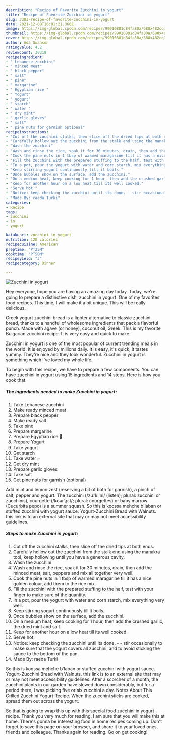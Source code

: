 ```yaml
---
description: "Recipe of Favorite Zucchini in yogurt"
title: "Recipe of Favorite Zucchini in yogurt"
slug: 3383-recipe-of-favorite-zucchini-in-yogurt
date: 2021-12-08T16:01:21.360Z
image: https://img-global.cpcdn.com/recipes/99010801d84fa80a/680x482cq70/zucchini-in-yogurt-recipe-main-photo.jpg
thumbnail: https://img-global.cpcdn.com/recipes/99010801d84fa80a/680x482cq70/zucchini-in-yogurt-recipe-main-photo.jpg
cover: https://img-global.cpcdn.com/recipes/99010801d84fa80a/680x482cq70/zucchini-in-yogurt-recipe-main-photo.jpg
author: Ada Swanson
ratingvalue: 4.2
reviewcount: 30318
recipeingredient:
- " Lebanese zucchini"
- " minced meat"
- " black pepper"
- " salt"
- " pine"
- " margarine"
- " Egyptian rice "
- " Yogurt"
- " yogurt"
- " starch"
- " water "
- " dry mint"
- " garlic gloves"
- " salt"
- " pine nuts for garnish optional"
recipeinstructions:
- "Cut off the zucchini stalks, then slice off the dried tips at both ends."
- "Carefully hollow out the zucchini from the stalk end using the manakra tool, keep hollowing until you have a generous cavity."
- "Wash the zucchini"
- "Wash and rinse the rice, soak it for 30 minutes, drain, then add the minced meat, salt, peppers and mix all together very well."
- "Cook the pine nuts in 1 tbsp of warmed maragarine till it has a nice golden colour, add them to the rice mix."
- "Fill the zucchini with the prepared stuffing to the half, test with your finger to make sure of the quantity."
- "In a pot, pour the yogurt with water and corn starch, mix everything very well."
- "Keep stirring yogurt continuously till it boils."
- "Once bubbles show on the surface, add the zucchini."
- "On a medium heat, keep cooking for 1 hour, then add the crushed garlic, the dried mint and salt."
- "Keep for another hour on a low heat till its well cooked."
- "Serve hot."
- "Notice: keep checking the zucchini until its done. - stir occasionally to make sure that the yogurt covers all zucchini, and to avoid sticking the sauce to the bottom of the pan."
- "Made By: raeda Turki"
categories:
- Recipe
tags:
- zucchini
- in
- yogurt

katakunci: zucchini in yogurt 
nutrition: 128 calories
recipecuisine: American
preptime: "PT25M"
cooktime: "PT50M"
recipeyield: "3"
recipecategory: Dinner

---
```



![Zucchini in yogurt](https://img-global.cpcdn.com/recipes/99010801d84fa80a/680x482cq70/zucchini-in-yogurt-recipe-main-photo.jpg)

Hey everyone, hope you are having an amazing day today. Today, we're going to prepare a distinctive dish, zucchini in yogurt. One of my favorites food recipes. This time, I will make it a bit unique. This will be really delicious.

Greek yogurt zucchini bread is a lighter alternative to classic zucchini bread, thanks to a handful of wholesome ingredients that pack a flavorful punch. Made with agave (or honey), coconut oil, Greek. This is my favorite Bulgarian zucchini recipe. It is very easy and quick to make.

Zucchini in yogurt is one of the most popular of current trending meals in the world. It is enjoyed by millions daily. It is easy, it's quick, it tastes yummy. They're nice and they look wonderful. Zucchini in yogurt is something which I've loved my whole life.


To begin with this recipe, we have to prepare a few components. You can have zucchini in yogurt using 15 ingredients and 14 steps. Here is how you cook that.

<!--inarticleads1-->

##### The ingredients needed to make Zucchini in yogurt:

1. Take  Lebanese zucchini
1. Make ready  minced meat
1. Prepare  black pepper
1. Make ready  salt
1. Take  pine
1. Prepare  margarine
1. Prepare  Egyptian rice 🍚
1. Prepare  Yogurt
1. Take  yogurt
1. Get  starch
1. Take  water 💦
1. Get  dry mint
1. Prepare  garlic gloves
1. Take  salt
1. Get  pine nuts for garnish (optional)


Add mint and lemon zest (reserving a bit of both for garnish), a pinch of salt, pepper and yogurt. The zucchini (/zuːˈkiːni/ (listen); plural: zucchini or zucchinis), courgette (/kʊərˈʒɛt/; plural: courgettes) or baby marrow (Cucurbita pepo) is a summer squash. So this is koossa mehche b&#39;laban or stuffed zucchini with yogurt sauce. Yogurt-Zucchini Bread with Walnuts. this link is to an external site that may or may not meet accessibility guidelines. 

<!--inarticleads2-->

##### Steps to make Zucchini in yogurt:

1. Cut off the zucchini stalks, then slice off the dried tips at both ends.
1. Carefully hollow out the zucchini from the stalk end using the manakra tool, keep hollowing until you have a generous cavity.
1. Wash the zucchini
1. Wash and rinse the rice, soak it for 30 minutes, drain, then add the minced meat, salt, peppers and mix all together very well.
1. Cook the pine nuts in 1 tbsp of warmed maragarine till it has a nice golden colour, add them to the rice mix.
1. Fill the zucchini with the prepared stuffing to the half, test with your finger to make sure of the quantity.
1. In a pot, pour the yogurt with water and corn starch, mix everything very well.
1. Keep stirring yogurt continuously till it boils.
1. Once bubbles show on the surface, add the zucchini.
1. On a medium heat, keep cooking for 1 hour, then add the crushed garlic, the dried mint and salt.
1. Keep for another hour on a low heat till its well cooked.
1. Serve hot.
1. Notice: keep checking the zucchini until its done. - - stir occasionally to make sure that the yogurt covers all zucchini, and to avoid sticking the sauce to the bottom of the pan.
1. Made By: raeda Turki


So this is koossa mehche b&#39;laban or stuffed zucchini with yogurt sauce. Yogurt-Zucchini Bread with Walnuts. this link is to an external site that may or may not meet accessibility guidelines. After a scorcher of a month, the zucchini plants in our garden have slowed down considerably, but for a period there, I was picking five or six zucchini a day. Notes About This Grilled Zucchini Yogurt Recipe. When the zucchini sticks are cooked, spread them out across the yogurt. 

So that is going to wrap this up with this special food zucchini in yogurt recipe. Thank you very much for reading. I am sure that you will make this at home. There's gonna be interesting food in home recipes coming up. Don't forget to save this page on your browser, and share it to your loved ones, friends and colleague. Thanks again for reading. Go on get cooking!
